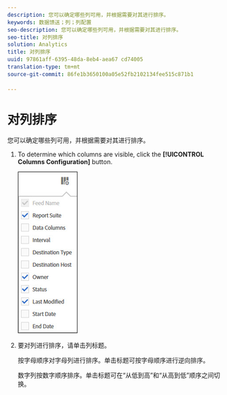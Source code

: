 ```yaml
---
description: 您可以确定哪些列可用，并根据需要对其进行排序。
keywords: 数据馈送；列；列配置
seo-description: 您可以确定哪些列可用，并根据需要对其进行排序。
seo-title: 对列排序
solution: Analytics
title: 对列排序
uuid: 97861aff-6395-48da-8eb4-aea67 cd74005
translation-type: tm+mt
source-git-commit: 86fe1b3650100a05e52fb2102134fee515c871b1

---
```



# 对列排序

您可以确定哪些列可用，并根据需要对其进行排序。

1. To determine which columns are visible, click the **[!UICONTROL Columns Configuration]** button.

   ![](assets/cols.jpg)

1. 要对列进行排序，请单击列标题。

   按字母顺序对字母列进行排序。单击标题可按字母顺序进行逆向排序。

   数字列按数字顺序排序。单击标题可在“从低到高”和“从高到低”顺序之间切换。
